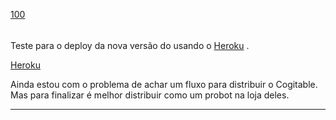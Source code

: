[100](https://github.com/guilhermeprokisch/ideias/issues/100) 
###### 

Teste para o deploy da nova versão do usando o [Heroku](Heroku) .


[Heroku](Heroku)


Ainda estou com o problema de achar um fluxo para distribuir o Cogitable.  Mas para finalizar é melhor distribuir como um probot na loja deles.

-------------------------------------------------------------------------------

